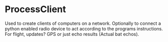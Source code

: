 # ProcessClient
Used to create clients of computers on a network. Optionally to connect a python enabled radio device to act according to 
the programs instructions. For flight, updates? GPS or just echo results (Actual bat echos).
